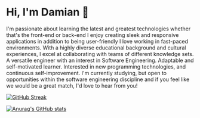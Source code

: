 # Hi, I'm Damian 👋

I'm passionate about learning the latest and greatest technologies whether that's the front-end or back-end I enjoy creating sleek and responsive applications in addition to being user-friendly I love working in fast-paced environments. With a highly diverse educational background and cultural experiences, I excel at collaborating with teams of different knowledge sets. A versatile engineer with an interest in Software Engineering. Adaptable and self-motivated learner. Interested in new programming technologies, and continuous self-improvement. I'm currently studying, but open to opportunities within the software engineering discipline and if you feel like we would be a great match, I'd love to hear from you!

[![GitHub Streak](https://github-readme-streak-stats.herokuapp.com?user=damianamalraj&hide_border=true)](https://git.io/streak-stats)

[![Anurag's GitHub stats](https://github-readme-stats.vercel.app/api?username=damianamalraj&show_icons=true&hide_border=true)](https://github.com/anuraghazra/github-readme-stats)

<!--
**damianamalraj/damianamalraj** is a ✨ _special_ ✨ repository because its `README.md` (this file) appears on your GitHub profile.

Here are some ideas to get you started:

- 🔭 I’m currently working on ...
- 🌱 I’m currently learning ...
- 👯 I’m looking to collaborate on ...
- 🤔 I’m looking for help with ...
- 💬 Ask me about ...
- 📫 How to reach me: ...
- 😄 Pronouns: ...
- ⚡ Fun fact: ...
-->
